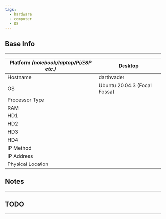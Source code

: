 ```yaml
---
tags:
  - hardware
  - computer
  - OS
---
```


## Base Info
---

| Platform _(notebook/laptop/Pi/ESP etc.)_ | Desktop                      |
| ---------------------------------------- | ---------------------------- |
| Hostname                                 | darthvader                   |
| OS                                       | Ubuntu 20.04.3 (Focal Fossa) |
| Processor Type                           |                              |
| RAM                                      |                              |
| HD1                                      |                              |
| HD2                                      |                              |
| HD3                                      |                              |
| HD4                                      |                              |
| IP Method                                |                              |
| IP Address                               |                              |
| Physical Location                        |                              |

## Notes
---



## TODO
---
